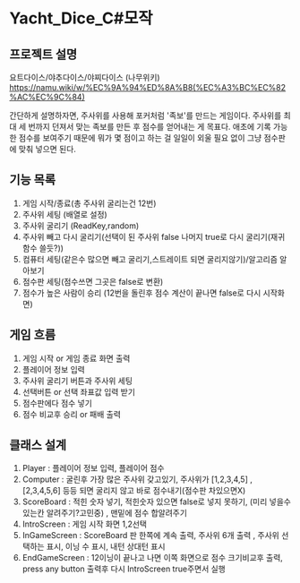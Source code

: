 # Yacht_Dice_C#모작
## 프로젝트 설명
요트다이스/야추다이스/야찌다이스 
(나무위키)  https://namu.wiki/w/%EC%9A%94%ED%8A%B8(%EC%A3%BC%EC%82%AC%EC%9C%84)

간단하게 설명하자면, 주사위를 사용해 포커처럼 '족보'를 만드는 게임이다. 
주사위를 최대 세 번까지 던져서 맞는 족보를 만든 후 점수를 얻어내는 게 목표다.
애초에 기록 가능한 점수를 보여주기 때문에 뭐가 몇 점이고 하는 걸 일일이 외울 필요 없이 그냥 점수판에 맞춰 넣으면 된다.

## 기능 목록
1. 게임 시작/종료(총 주사위 굴리는건 12번)
2. 주사위 세팅 (배열로 설정)
3. 주사위 굴리기 (ReadKey,random)
4. 주사위 빼고 다시 굴리기(선택이 된 주사위 false 나머지 true로 다시 굴리기(재귀함수 쓸듯?))
5. 컴퓨터 세팅(같은수 많으면 빼고 굴리기,스트레이트 되면 굴리지않기)/알고리즘 알아보기
6. 점수판 세팅(점수쓰면 그곳은 false로 변환)
7. 점수가 높은 사람이 승리 (12번을 돌린후 점수 계산이 끝나면 false로 다시 시작화면)

## 게임 흐름 
1. 게임 시작 or 게임 종료 화면 출력
2. 플레이어 정보 입력
3. 주사위 굴리기 버튼과 주사위 세팅 
4. 선택버튼 or 선택 좌표값 입력 받기
5. 점수판에다 점수 넣기
6. 점수 비교후 승리 or 패배 출력

## 클래스 설계
1. Player : 플레이어 정보 입력, 플레이어 점수
2. Computer : 굴린후 가장 많은 주사위 갖고있기, 주사위가 [1,2,3,4,5] , [2,3,4,5,6] 등등 되면 굴리지 않고 바로 점수내기(점수판 차있으면X)
3. ScoreBoard : 적힌 숫자 넣기, 적힌숫자 있으면 false로 넣지 못하기, (미리 넣을수 있는칸 알려주기?고민중) , 맨밑에 점수 합알려주기
4. IntroScreen : 게임 시작 화면 1,2선택
5. InGameScreen : ScoreBoard 판 한쪽에 계속 출력, 주사위 6개 출력 , 주사위 선택하는 표시, 이닝 수 표시, 내턴 상대턴 표시
6. EndGameScreen : 12이닝이 끝나고 나면 이쪽 화면으로 점수 크기비교후  출력, press any button 출력후 다시 IntroScreen true주면서 실행


